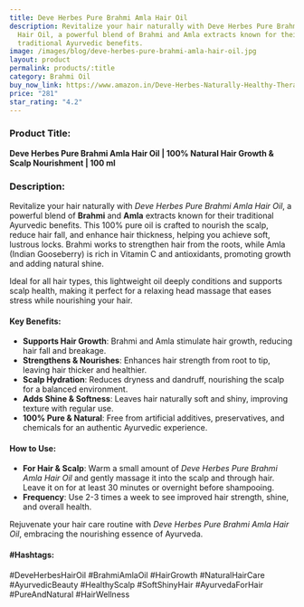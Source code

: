 ```yaml
---
title: Deve Herbes Pure Brahmi Amla Hair Oil
description: Revitalize your hair naturally with Deve Herbes Pure Brahmi Amla
  Hair Oil, a powerful blend of Brahmi and Amla extracts known for their
  traditional Ayurvedic benefits.
image: /images/blog/deve-herbes-pure-brahmi-amla-hair-oil.jpg
layout: product
permalink: products/:title
category: Brahmi Oil
buy_now_link: https://www.amazon.in/Deve-Herbes-Naturally-Healthy-Therapeutic/dp/B00H9B9VZS/ref=sr_1_15?crid=SCXIDYS0PV1F&tag=m0150-21
price: "281"
star_rating: "4.2"
---
```

### Product Title:
**Deve Herbes Pure Brahmi Amla Hair Oil | 100% Natural Hair Growth & Scalp Nourishment | 100 ml**

### Description:
Revitalize your hair naturally with *Deve Herbes Pure Brahmi Amla Hair Oil*, a powerful blend of **Brahmi** and **Amla** extracts known for their traditional Ayurvedic benefits. This 100% pure oil is crafted to nourish the scalp, reduce hair fall, and enhance hair thickness, helping you achieve soft, lustrous locks. Brahmi works to strengthen hair from the roots, while Amla (Indian Gooseberry) is rich in Vitamin C and antioxidants, promoting growth and adding natural shine.

Ideal for all hair types, this lightweight oil deeply conditions and supports scalp health, making it perfect for a relaxing head massage that eases stress while nourishing your hair.

#### Key Benefits:
- **Supports Hair Growth**: Brahmi and Amla stimulate hair growth, reducing hair fall and breakage.
- **Strengthens & Nourishes**: Enhances hair strength from root to tip, leaving hair thicker and healthier.
- **Scalp Hydration**: Reduces dryness and dandruff, nourishing the scalp for a balanced environment.
- **Adds Shine & Softness**: Leaves hair naturally soft and shiny, improving texture with regular use.
- **100% Pure & Natural**: Free from artificial additives, preservatives, and chemicals for an authentic Ayurvedic experience.

#### How to Use:
- **For Hair & Scalp**: Warm a small amount of *Deve Herbes Pure Brahmi Amla Hair Oil* and gently massage it into the scalp and through hair. Leave it on for at least 30 minutes or overnight before shampooing.
- **Frequency**: Use 2-3 times a week to see improved hair strength, shine, and overall health.

Rejuvenate your hair care routine with *Deve Herbes Pure Brahmi Amla Hair Oil*, embracing the nourishing essence of Ayurveda.

#### #Hashtags:
#DeveHerbesHairOil #BrahmiAmlaOil #HairGrowth #NaturalHairCare #AyurvedicBeauty #HealthyScalp #SoftShinyHair #AyurvedaForHair #PureAndNatural #HairWellness
